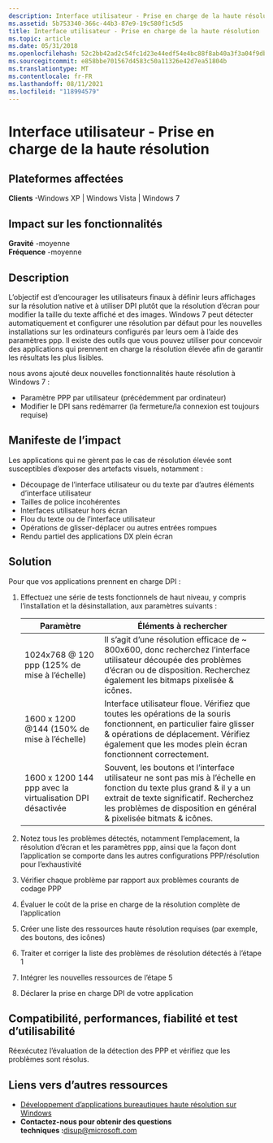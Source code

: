 ```yaml
---
description: Interface utilisateur - Prise en charge de la haute résolution
ms.assetid: 5b753340-366c-44b3-87e9-19c580f1c5d5
title: Interface utilisateur - Prise en charge de la haute résolution
ms.topic: article
ms.date: 05/31/2018
ms.openlocfilehash: 52c2bb42ad2c54fc1d23e44edf54e4bc88f8ab40a3f3a04f9dbc57b484b55173
ms.sourcegitcommit: e858bbe701567d4583c50a11326e42d7ea51804b
ms.translationtype: MT
ms.contentlocale: fr-FR
ms.lasthandoff: 08/11/2021
ms.locfileid: "118994579"
---
```

# <a name="user-interface---high-dpi-awareness"></a>Interface utilisateur - Prise en charge de la haute résolution

## <a name="affected-platforms"></a>Plateformes affectées

 **Clients** -Windows XP \| Windows Vista \| Windows 7  

## <a name="feature-impact"></a>Impact sur les fonctionnalités

**Gravité** -moyenne  
**Fréquence** -moyenne  

## <a name="description"></a>Description

L’objectif est d’encourager les utilisateurs finaux à définir leurs affichages sur la résolution native et à utiliser DPI plutôt que la résolution d’écran pour modifier la taille du texte affiché et des images. Windows 7 peut détecter automatiquement et configurer une résolution par défaut pour les nouvelles installations sur les ordinateurs configurés par leurs oem à l’aide des paramètres ppp. Il existe des outils que vous pouvez utiliser pour concevoir des applications qui prennent en charge la résolution élevée afin de garantir les résultats les plus lisibles.

nous avons ajouté deux nouvelles fonctionnalités haute résolution à Windows 7 :

-   Paramètre PPP par utilisateur (précédemment par ordinateur)
-   Modifier le DPI sans redémarrer (la fermeture/la connexion est toujours requise)

## <a name="manifestation-of-impact"></a>Manifeste de l’impact

Les applications qui ne gèrent pas le cas de résolution élevée sont susceptibles d’exposer des artefacts visuels, notamment :

-   Découpage de l’interface utilisateur ou du texte par d’autres éléments d’interface utilisateur
-   Tailles de police incohérentes
-   Interfaces utilisateur hors écran
-   Flou du texte ou de l’interface utilisateur
-   Opérations de glisser-déplacer ou autres entrées rompues
-   Rendu partiel des applications DX plein écran

## <a name="solution"></a>Solution

Pour que vos applications prennent en charge DPI :

1.  Effectuez une série de tests fonctionnels de haut niveau, y compris l’installation et la désinstallation, aux paramètres suivants :

    | Paramètre                                              | Éléments à rechercher                                                                                                                                                      |
    |------------------------------------------------------|-----------------------------------------------------------------------------------------------------------------------------------------------------------------------|
    | 1024x768 @ 120 ppp (125% de mise à l’échelle)                    | Il s’agit d’une résolution efficace de ~ 800x600, donc recherchez l’interface utilisateur découpée des problèmes d’écran ou de disposition. Recherchez également les bitmaps pixelisée & icônes.                         |
    | 1600 x 1200 @144 (150% de mise à l’échelle)                    | Interface utilisateur floue. Vérifiez que toutes les opérations de la souris fonctionnent, en particulier faire glisser & opérations de déplacement. Vérifiez également que les modes plein écran fonctionnent correctement.                                     |
    | 1600 x 1200 144 ppp avec la virtualisation DPI désactivée | Souvent, les boutons et l’interface utilisateur ne sont pas mis à l’échelle en fonction du texte plus grand & il y a un extrait de texte significatif. Recherchez les problèmes de disposition en général & pixelisée bitmats & icônes. |

    

     

2.  Notez tous les problèmes détectés, notamment l’emplacement, la résolution d’écran et les paramètres ppp, ainsi que la façon dont l’application se comporte dans les autres configurations PPP/résolution pour l’exhaustivité
3.  Vérifier chaque problème par rapport aux problèmes courants de codage PPP
4.  Évaluer le coût de la prise en charge de la résolution complète de l’application
5.  Créer une liste des ressources haute résolution requises (par exemple, des boutons, des icônes)
6.  Traiter et corriger la liste des problèmes de résolution détectés à l’étape 1
7.  Intégrer les nouvelles ressources de l’étape 5
8.  Déclarer la prise en charge DPI de votre application

## <a name="compatibility-performance-reliability-and-usability-testing"></a>Compatibilité, performances, fiabilité et test d’utilisabilité

Réexécutez l’évaluation de la détection des PPP et vérifiez que les problèmes sont résolus.

## <a name="links-to-other-resources"></a>Liens vers d’autres ressources

-   [Développement d’applications bureautiques haute résolution sur Windows](../hidpi/high-dpi-desktop-application-development-on-windows.md)
-   **Contactez-nous pour obtenir des questions techniques :**<disup@microsoft.com>

 

 
